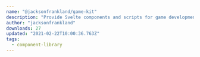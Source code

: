 ```yaml
---
name: "@jacksonfrankland/game-kit"
description: "Provide Svelte components and scripts for game development."
author: "jacksonfrankland"
downloads: 27
updated: "2021-02-22T10:00:36.763Z"
tags: 
  - component-library
---
```

